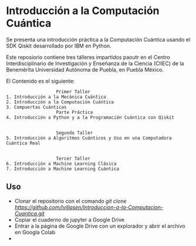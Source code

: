 # Introducción a la Computación Cuántica
Se presenta una introducción práctica a la Computación Cuántica usando el SDK Qiskit desarrollado por IBM en Python. 

Este reposiorio contiene tres tálleres impartidos paoutr en el Centro Interdisciplinario de Investigación y Enseñanza de la Ciencia (CIIEC) de la Benemérita Universidad Autónoma de Puebla, en Puebla México.

El Contenido es el siguiente:

                       Primer Taller
    1. Introducción a la Mecánica Cuántica
    2. Introducción a la Computación Cuántica
    3. Compuertas Cuánticas
                       Parte Práctica
    4. Introducción a Python y a la Programación Cuántica con Qiskit
                

                       Segundo Taller
    5. Introducción a Algoritmos Cuánticos y Uso en una Computadora Cuántica Real
                   

                       Tercer Taller
    6. Introducción a Machine Learning Clásica
    7. Introducción a Machine Learning Cuántica


## Uso 
- Clonar el repositorio con el comando *git clone https://github.com/lvillasen/Introduccion-a-la-Computacion-Cuantica.git*
- Copiar el cuaderno de jupyter a Google Drive
- Entrar a la página de Google Drive con un explorador y abrir el archivo en Googla Colab
- 
